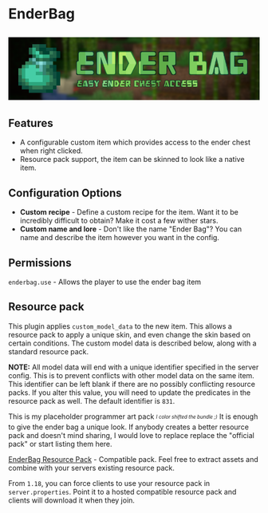 # EnderBag
![A plugin for easy ender chest access](web/banner.png)
---
## Features
- A configurable custom item which provides access to the ender chest when right clicked.
- Resource pack support, the item can be skinned to look like a native item.

## Configuration Options
- **Custom recipe** - Define a custom recipe for the item. Want it to be incredibly difficult to obtain? Make it cost a few wither stars.
- **Custom name and lore** - Don't like the name "Ender Bag"? You can name and describe the item however you want in the config.

## Permissions
`enderbag.use` - Allows the player to use the ender bag item  

## Resource pack
This plugin applies `custom_model_data` to the new item. This allows a resource pack to apply a unique skin, and even change the skin based on certain conditions. The custom model data is described below, along with a standard resource pack. 

**NOTE:** All model data will end with a unique identifier specified in the server config. This is to prevent conflicts with other model data on the same item. This identifier can be left blank if there are no possibly conflicting resource packs. If you alter this value, you will need to update the predicates in the resource pack as well. The default identifier is `831`.

This is my placeholder programmer art pack <sub><sup>*I color shifted the bundle ;)*</sup></sub> It is enough to give the ender bag a unique look. If anybody creates a better
resource pack and doesn't mind sharing, I would love to replace replace the "official pack" or start listing them here.

[EnderBag Resource Pack](https://drive.google.com/file/d/1vIv1Z1259-t373P2_PKatjWAa9zHaqwh/view?usp=sharing) - Compatible pack. Feel free to extract assets and combine with your servers existing resource pack.

From `1.18`, you can force clients to use your resource pack in `server.properties`. Point it to a hosted compatible resource pack and clients will download it when they join.